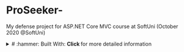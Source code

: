 # ProSeeker-
My defense project for ASP.NET Core MVC course at SoftUni (October 2020 @SoftUni)
<details>
   <summary>
      # :hammer: Built With: <strong> Click </strong> for more detailed information
   </summary>

* <strong>.NET Core 3.1 <strong>
* <strong>ASP.NET Core 3.1 <strong>
* <strong>Entity Framework Core 3.1 <strong> 
* <strong>FontAwesome<strong> (font icons)
* <strong>AutoMapper<strong> (object-to-object mapping library)
* <strong>Repository<strong> Pattern (Mainly to maintain soft deletion)
* <strong>Cloudinary<strong> (file storage)
* <strong>TinyMCE<strong> (text redactor)
* <strong>HtmlSanitizer<strong> (XSS protection)
* <strong>Bootsrap 4<strong>
* <strong>JavaScript<strong> (well…)
* <strong>CSS<strong>
* <strong>HTML 5<strong>
* <strong>Moment.Js<strong> (JavaScript library for easier work with date-time)
* <strong>JQuery<strong>
* <strong>SignalR<strong> (used for real-time chat)
* <strong>WebAPI <strong>
* <strong>xUnit<strong> (for testing) 

</details>